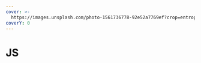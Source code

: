```yaml
---
cover: >-
  https://images.unsplash.com/photo-1561736778-92e52a7769ef?crop=entropy&cs=tinysrgb&fm=jpg&ixid=MnwxOTcwMjR8MHwxfHNlYXJjaHw4fHxqc3xlbnwwfHx8fDE2Njg4MzkxMDI&ixlib=rb-4.0.3&q=80
coverY: 0
---
```


# JS


